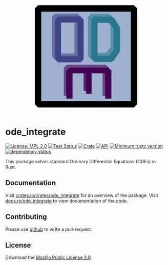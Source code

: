 <div align="center">
    <img alt="ode_integrate" src="doc/logo2.svg" width="320"/>
</div>
<br/>

[comment]: <> (https://waldyrious.net/viridis-palette-generator/)
# ode_integrate
[![License: MPL 2.0](https://img.shields.io/badge/License-MPL_2.0-brightgreen.svg)](https://opensource.org/licenses/MPL-2.0)
[![Test Status](https://github.com/jonaspleyer/ode_integrate/actions/workflows/test.yml/badge.svg?event=push)](https://github.com/jonaspleyer/ode_integrate/actions)
[![Crate](https://img.shields.io/crates/v/ode_integrate.svg)](https://crates.io/crates/ode_integrate)
[![API](https://docs.rs/ode_integrate/badge.svg)](https://docs.rs/ode_integrate)
[![Minimum rustc version](https://img.shields.io/badge/rustc-1.36+-lightgray.svg)](https://github.com/jonaspleyer/ode_integrate#rust-version-requirements)
[![dependency status](https://deps.rs/crate/ode_integrate/0.0.1/status.svg)](https://deps.rs/crate/ode_integrate/0.0.1)

This package solves standard Ordinary Differential Equations (ODEs) in Rust.

## Documentation
Visit [crates.io/crates/ode_integrate](https://crates.io/crates/ode_integrate) for an overview of the package.
Visit [docs.rs/ode_integrate](https://docs.rs/ode_integrate) to view documentation of the code.

## Contributing
Please use [github](https://www.github.com/jonaspleyer/ode_integrate) to write a pull-request.

## License
Download the [Mozilla Public License 2.0](https://www.mozilla.org/en-US/MPL/2.0/).